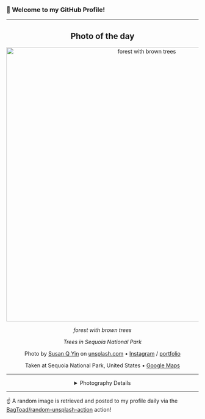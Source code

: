 ### 👋 Welcome to my GitHub Profile!

----
<div align="center">

## Photo of the day
  
  <a href="https://unsplash.com/photos/forest-with-brown-trees-_Mu6-0cwyEU"><img width="720" src="https://images.unsplash.com/photo-1461397821064-32d6b3c91b9f?crop=entropy&cs=tinysrgb&fit=max&fm=jpg&ixid=M3w1OTQ0OTd8MHwxfHJhbmRvbXx8fHx8fHx8fDE3NDE2NzMzNzR8&ixlib=rb-4.0.3&q=80&w=1080" alt="forest with brown trees"></a>
  
  <em>forest with brown trees</em>
  
  <em>Trees in Sequoia National Park</em>

  Photo by [Susan Q Yin](https://www.syinq.fyi/) on [unsplash.com](https://unsplash.com/) • [Instagram](https://instagram.com/syinq) / [portfolio](https://www.syinq.fyi/)
  
  Taken at Sequoia National Park, United States • [Google Maps](https://www.google.com/maps/search/?api=1&query=36.4863668,-118.5657516)
  
  ---
  
<details>
<summary>Photography Details</summary>
  
| Parameter     | Value |
| ------------- | ----- |
| Camera Model  | DMC-GX7 |
| Exposure Time | 1/1600 |
| Aperture      | 4.1 |
| Focal Length  | 20.0 |
| ISO           | 200 |
| Location      | Sequoia National Park, United States (United States) |
| Coordinates   | Latitude 36.4863668, Longitude -118.5657516 |

</details>

</div>

----

☝️ A random image is retrieved and posted to my profile daily via the [BagToad/random-unsplash-action](https://github.com/BagToad/random-unsplash-action) action!
